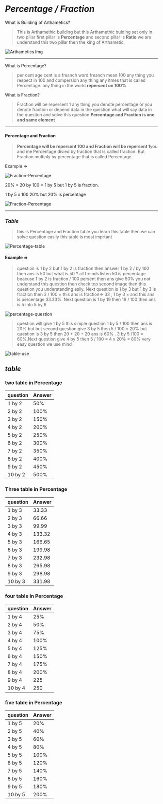 # *Percentage / Fraction*


What is Building of Arthametics?

> This is Arthamethic building but this Arthamethic bulding set only in two pillar first pillar is **Percentage** and second pillar is **Ratio** we are understand this two pillar then the king of Arthametic.

![Arthametics Img](./image/Arthametics-Building.png)

---

What is Percentage?

> per cent age cent is a freanch word freanch mean 100 any thing you respect in 100 and compersion any thing any itmes that is called Percentage. any thing in the world **repersent on 100%**.

What is Fraction?

> Fraction will be repersent 1 any thing you denote percentage or you denote fraction or depend data in the question what will say data in the question and solve this question.**Percentage and Fraction is one and same element**
---

#### **Percentage and Fraction**

> **Percentage will be repersent 100 and Fraction will be repersent 1**you and me Percentage divied by fraction that is called fraction. But Fraction multiply by percentage that is called Percentage.

Example => 

![Fraction-Percentage](./image/fraction-pracentage.png)

20% = 20 by 100 = 1 by 5 but 1 by 5 is fraction.

1 by 5 x 100  20% but 20% is percentage

![Fraction-Percentage](./image/percentage-fraction.png)

---

### *Table*

>this is Percentage and Fraction table you learn this table then we can solve question easily this table is most imprtant 

![Percentage-table](./image/Percebtage-table.png)

#### Example =>

> question is 1 by 2 but 1 by 2 is fraction then answer 1 by 2 / by 100 then ans is 50 but what is 50 ? all freinds listen 50 is percentage beacuse 1 by 2 is fraction /  100 persent then ans give 50% you not understand this question then check top second image then this question you understanding esily. Next question is 1 by 3 but 1 by 3 is fraction then 3 / 100 = this ans is fraction=> 33 , 1 by 3 = and this ans is percentage  33.33%. Next question is 1 by 19  then 19 / 100 then ans is 5 into 5 by 9

![percentage-question](./image/percentage-question.png)

> question will give 1 by 5 this simple question 1 by 5 / 100 then ans is 20% but but second question give 3 by 5 then 5 / 100 = 20% but question is 3 by 5 then 20 + 20 + 20 ans is 60% . 3 by 5 /100 = 60%.Next question give 4 by 5 then 5 / 100 = 4 x 20% = 80% very easy question we use mind

![table-use](./image/table-use.png)

## *table* 
### two table in Percentage 


|  question      |   Answer   |
|----------------|------------|
| 1 by 2         |   50%      |
| 2 by 2         |   100%     |
| 3 by 2         |   150%     |
| 4 by 2         |   200%     |
| 5 by 2         |   250%     |
| 6 by 2         |   300%     |
| 7 by 2         |   350%     |
| 8 by 2         |   400%     |
| 9 by 2         |   450%     |
| 10 by 2        |   500%     |

### Three table in Percentage


|  question    |     Answer   |
|--------------|--------------|
| 1 by 3       |   33.33      |
| 2 by 3       |   66.66      |
| 3 by 3       |   99.99      |
| 4 by 3       |   133.32     |
| 5 by 3       |   166.65     |
| 6 by 3       |   199.98     |
| 7 by 3       |   232.98     |
| 8 by 3       |   265.98     |
| 9 by 3       |   298.98     |
| 10 by 3      |   331.98     |

### four table in Percentage

|  question    |     Answer   |
|--------------|--------------|
| 1 by 4       |   25%        |
| 2 by 4       |   50%        |
| 3 by 4       |   75%        |
| 4 by 4       |   100%       |
| 5 by 4       |   125%       |
| 6 by 4       |   150%       |
| 7 by 4       |   175%       |
| 8 by 4       |   200%       |
| 9 by 4       |   225        |
| 10 by 4      |   250        |

### five table in Percentage

|  question    |     Answer   |
|--------------|--------------|
| 1 by 5       |   20%        |
| 2 by 5       |   40%        |
| 3 by 5       |   60%        |
| 4 by 5       |   80%        |
| 5 by 5       |   100%       |
| 6 by 5       |   120%       |
| 7 by 5       |   140%       |
| 8 by 5       |   160%       |
| 9 by 5       |   180%       |
| 10 by 5      |   200%       |